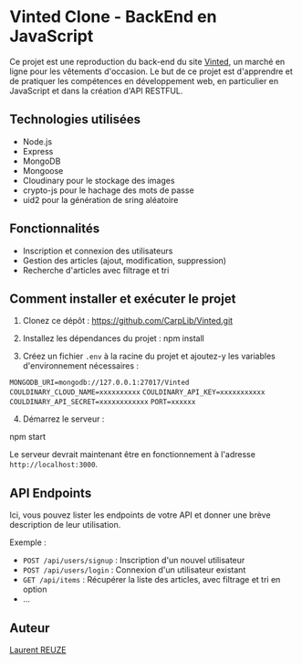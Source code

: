 # Vinted Clone - BackEnd en JavaScript

Ce projet est une reproduction du back-end du site [Vinted](https://www.vinted.fr/), un marché en ligne pour les vêtements d'occasion. Le but de ce projet est d'apprendre et de pratiquer les compétences en développement web, en particulier en JavaScript et dans la création d'API RESTFUL.

## Technologies utilisées

- Node.js
- Express
- MongoDB
- Mongoose
- Cloudinary pour le stockage des images
- crypto-js pour le hachage des mots de passe
- uid2 pour la génération de sring aléatoire

## Fonctionnalités

- Inscription et connexion des utilisateurs
- Gestion des articles (ajout, modification, suppression)
- Recherche d'articles avec filtrage et tri

## Comment installer et exécuter le projet
1. Clonez ce dépôt : https://github.com/CarpLib/Vinted.git

2. Installez les dépendances du projet : npm install

3. Créez un fichier `.env` à la racine du projet et ajoutez-y les variables d'environnement nécessaires :

`MONGODB_URI=mongodb://127.0.0.1:27017/Vinted`
`COULDINARY_CLOUD_NAME=xxxxxxxxxx`
`COULDINARY_API_KEY=xxxxxxxxxxx`
`COULDINARY_API_SECRET=xxxxxxxxxxxx`
`PORT=xxxxxx`

4. Démarrez le serveur :

npm start


Le serveur devrait maintenant être en fonctionnement à l'adresse `http://localhost:3000`.

## API Endpoints

Ici, vous pouvez lister les endpoints de votre API et donner une brève description de leur utilisation.

Exemple :

- `POST /api/users/signup` : Inscription d'un nouvel utilisateur
- `POST /api/users/login` : Connexion d'un utilisateur existant
- `GET /api/items` : Récupérer la liste des articles, avec filtrage et tri en option
- ...


## Auteur

[Laurent REUZE](https://github.com/CarpLib)
